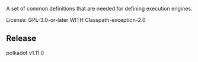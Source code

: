 A set of common definitions that are needed for defining execution engines.

License: GPL-3.0-or-later WITH Classpath-exception-2.0


## Release

polkadot v1.11.0
